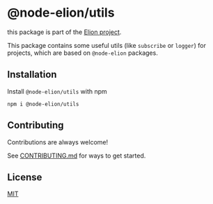 # @node-elion/utils

this package is part of the [Elion project](https://github.com/elion-project).

This package contains some useful utils (like `subscribe` or `logger`) for projects, which are based on `@node-elion` packages.
## Installation

Install `@node-elion/utils` with npm

```shell
npm i @node-elion/utils
```


## Contributing

Contributions are always welcome!

See [CONTRIBUTING.md](./CONTRIBUTING.md) for ways to get started.

## License

[MIT](https://choosealicense.com/licenses/mit/)